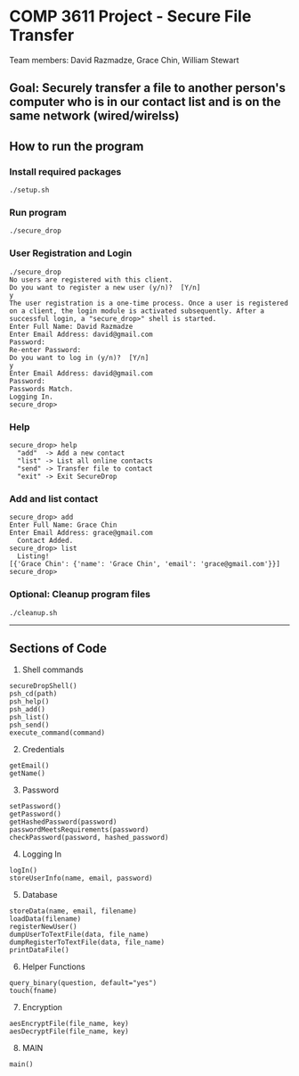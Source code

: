 # COMP 3611 Project - Secure File Transfer

Team members: David Razmadze, Grace Chin, William Stewart

## Goal: Securely transfer a file to another person's computer who is in our contact list and is on the same network (wired/wirelss)

## How to run the program

### Install required packages
```
./setup.sh 
```

### Run program
```
./secure_drop
```

### User Registration and Login
```
./secure_drop 
No users are registered with this client.
Do you want to register a new user (y/n)?  [Y/n] 
y
The user registration is a one-time process. Once a user is registered on a client, the login module is activated subsequently. After a successful login, a "secure_drop>" shell is started.
Enter Full Name: David Razmadze
Enter Email Address: david@gmail.com
Password: 
Re-enter Password: 
Do you want to log in (y/n)?  [Y/n] 
y
Enter Email Address: david@gmail.com
Password: 
Passwords Match.
Logging In.
secure_drop> 
```

### Help

```
secure_drop> help
  "add"  -> Add a new contact
  "list" -> List all online contacts
  "send" -> Transfer file to contact
  "exit" -> Exit SecureDrop
```

### Add and list contact
```
secure_drop> add 
Enter Full Name: Grace Chin
Enter Email Address: grace@gmail.com
  Contact Added.
secure_drop> list
  Listing!
[{'Grace Chin': {'name': 'Grace Chin', 'email': 'grace@gmail.com'}}]
secure_drop>
```

### Optional: Cleanup program files

```
./cleanup.sh 
```

---

## Sections of Code 

1. Shell commands 

```
secureDropShell()
psh_cd(path)
psh_help()
psh_add()
psh_list()
psh_send()
execute_command(command)
```

2. Credentials

```
getEmail()
getName()
```

3. Password

```
setPassword()
getPassword()
getHashedPassword(password)
passwordMeetsRequirements(password)
checkPassword(password, hashed_password)
```

4. Logging In

```
logIn()
storeUserInfo(name, email, password)
```

5. Database

```
storeData(name, email, filename)
loadData(filename)
registerNewUser()
dumpUserToTextFile(data, file_name)
dumpRegisterToTextFile(data, file_name)
printDataFile()
```

6. Helper Functions

```
query_binary(question, default="yes")
touch(fname)
```

7. Encryption

```
aesEncryptFile(file_name, key)
aesDecryptFile(file_name, key)
```


8. MAIN

```
main()
```
